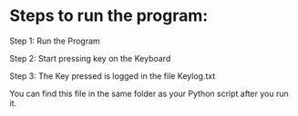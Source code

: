 # Steps to run the program:

Step 1: Run the Program 

Step 2: Start pressing key on the Keyboard

Step 3: The Key pressed is logged in the file Keylog.txt

You can find this file in the same folder as your Python script after you run it.

